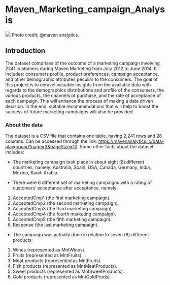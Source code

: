 # Maven_Marketing_campaign_Analysis

<img src="https://www.sender.net/wp-content/uploads/2022/06/b043-What-Is-Retail-Marketing-Types-Strategies-small-1-1024x658.webp">
Photo credit; @maven analytics.

## Introduction

The dataset comprises of the outcome of a marketing campaign involving 2241 customers during Maven Marketing from July 2012 to June 2014. It includes: consumers profile, product preferences, campaign acceptance, and other demographic attributes peculiar to the consumers. The goal of this project is to unravel valuable insights from the available data with regards to the demographics distributions and profile of the consumers, the various products, the channels of purchase, and the rate of acceptance of each campaign. This will enhance the process of making a data driven decision. In the end, suitable recommendations that will help to boost the success of future marketing campaigns will also be provided.

### About the data

The dataset is a CSV file that contains one table, having 2,241 rows and 28 columns. Can be accessed through the link: https://mavenanalytics.io/data-playground?page=3&pageSize=10.
Some other facts about the dataset includes:
* The marketing campaign took place in about eight (8) different countries, namely: Australia, Spain, USA, Canada, Germany, India, Mexico, Saudi Arabia.
  
* There were 6 different set of marketing campaigns with a rating of customers’ acceptance after acceptance, namely:
1. AcceptedCmp1 (the first marketing campaign).
2.  AcceptedCmp2 (the second marketing campaign).
3. AcceptedCmp3 (the third marketing campaign).
4. AcceptedCmp4 (the fourth marketing campaign).
5. AcceptedCmp5 (the fifth marketing campaign).
6. Response (the last marketing campaign).

* The campaign was actually done in relation to seven (6) different products:
1. Wines (represented as MntWines).
2. Fruits (represented as MntFruits).
3. Meat products (represented as MntFruits).
4. Fish products (represented as MntMeatProducts).
5. Sweet products (represented as MntSweetProducts).
6. Gold products (represented as MntGoldProds).
